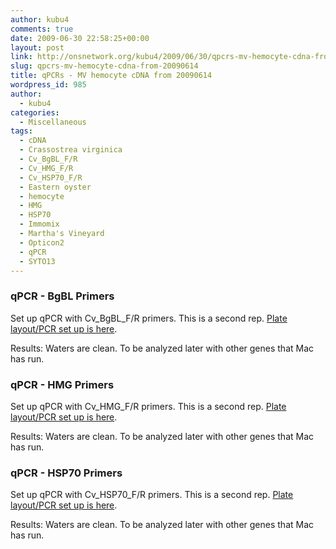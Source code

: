 ```yaml
---
author: kubu4
comments: true
date: 2009-06-30 22:58:25+00:00
layout: post
link: http://onsnetwork.org/kubu4/2009/06/30/qpcrs-mv-hemocyte-cdna-from-20090614/
slug: qpcrs-mv-hemocyte-cdna-from-20090614
title: qPCRs - MV hemocyte cDNA from 20090614
wordpress_id: 985
author:
  - kubu4
categories:
  - Miscellaneous
tags:
  - cDNA
  - Crassostrea virginica
  - Cv_BgBL_F/R
  - Cv_HMG_F/R
  - Cv_HSP70_F/R
  - Eastern oyster
  - hemocyte
  - HMG
  - HSP70
  - Immomix
  - Martha's Vineyard
  - Opticon2
  - qPCR
  - SYTO13
---
```


### qPCR - BgBL Primers



Set up qPCR with Cv_BgBL_F/R primers. This is a second rep. [Plate layout/PCR set up is here](http://eagle.fish.washington.edu/Arabidopsis/Notebook%20Workup%20Files/20090630-03.jpg).

Results: Waters are clean. To be analyzed later with other genes that Mac has run.





### qPCR - HMG Primers



Set up qPCR with Cv_HMG_F/R primers. This is a second rep. [Plate layout/PCR set up is here](http://eagle.fish.washington.edu/Arabidopsis/Notebook%20Workup%20Files/20090630-02.jpg).

Results: Waters are clean. To be analyzed later with other genes that Mac has run.





### qPCR - HSP70 Primers



Set up qPCR with Cv_HSP70_F/R primers. This is a second rep. [Plate layout/PCR set up is here](http://eagle.fish.washington.edu/Arabidopsis/Notebook%20Workup%20Files/20090630-01.jpg).

Results: Waters are clean. To be analyzed later with other genes that Mac has run.
